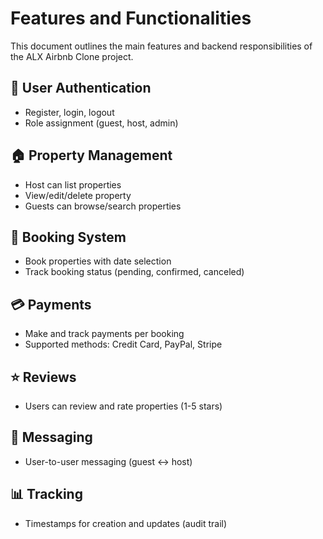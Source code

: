 # Features and Functionalities

This document outlines the main features and backend responsibilities of the ALX Airbnb Clone project.

## 🔐 User Authentication
- Register, login, logout
- Role assignment (guest, host, admin)

## 🏠 Property Management
- Host can list properties
- View/edit/delete property
- Guests can browse/search properties

## 📅 Booking System
- Book properties with date selection
- Track booking status (pending, confirmed, canceled)

## 💳 Payments
- Make and track payments per booking
- Supported methods: Credit Card, PayPal, Stripe

## ⭐ Reviews
- Users can review and rate properties (1-5 stars)

## 💬 Messaging
- User-to-user messaging (guest ↔ host)

## 📊 Tracking
- Timestamps for creation and updates (audit trail)